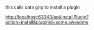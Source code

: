 

this calls data grip to install a plugin

<http://localhost:63343/api/installPlugin?action=install&pluginId=some.awesome>


